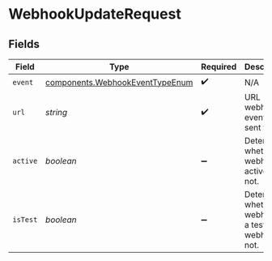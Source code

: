 # WebhookUpdateRequest


## Fields

| Field                                                                              | Type                                                                               | Required                                                                           | Description                                                                        |
| ---------------------------------------------------------------------------------- | ---------------------------------------------------------------------------------- | ---------------------------------------------------------------------------------- | ---------------------------------------------------------------------------------- |
| `event`                                                                            | [components.WebhookEventTypeEnum](../../models/components/webhookeventtypeenum.md) | :heavy_check_mark:                                                                 | N/A                                                                                |
| `url`                                                                              | *string*                                                                           | :heavy_check_mark:                                                                 | URL webhook events are sent to.                                                    |
| `active`                                                                           | *boolean*                                                                          | :heavy_minus_sign:                                                                 | Determines whether the webhook is active or not.                                   |
| `isTest`                                                                           | *boolean*                                                                          | :heavy_minus_sign:                                                                 | Determines whether the webhook is a test webhook or not.                           |